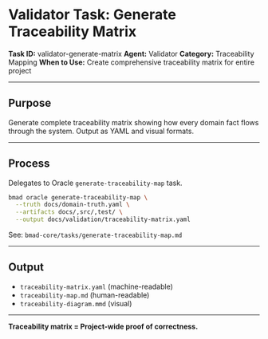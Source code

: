 # Validator Task: Generate Traceability Matrix

**Task ID:** validator-generate-matrix
**Agent:** Validator
**Category:** Traceability Mapping
**When to Use:** Create comprehensive traceability matrix for entire project

---

## Purpose

Generate complete traceability matrix showing how every domain fact flows through the system. Output as YAML and visual formats.

---

## Process

Delegates to Oracle `generate-traceability-map` task.

```bash
bmad oracle generate-traceability-map \
  --truth docs/domain-truth.yaml \
  --artifacts docs/,src/,test/ \
  --output docs/validation/traceability-matrix.yaml
```

See: `bmad-core/tasks/generate-traceability-map.md`

---

## Output

- `traceability-matrix.yaml` (machine-readable)
- `traceability-map.md` (human-readable)
- `traceability-diagram.mmd` (visual)

---

**Traceability matrix = Project-wide proof of correctness.**
